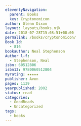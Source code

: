 ```yaml
---
eleventyNavigation:
  parent: Books
  key: Cryptonomicon
author: Glenn Dixon
layout: layouts/books.njk
date: 2018-07-28T15:08:51+00:00
permalink: /books/cryptonomicon/
Book Id:
  - 816
bookauthor: Neal Stephenson
Author l-f:
  - Stephenson, Neal
isbn: 60512806
isbn13: 9780060512804
myrating: ★★★★★
publisher: Avon
pages: 1139
yearpublished: 2002
status: read
categories:
  - GoodReads
  - Uncategorized
tags:
  - books
---
```

